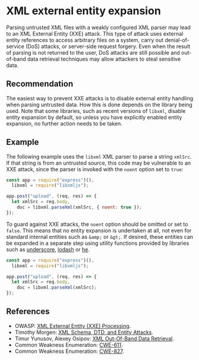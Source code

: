# XML external entity expansion
Parsing untrusted XML files with a weakly configured XML parser may lead to an XML External Entity (XXE) attack. This type of attack uses external entity references to access arbitrary files on a system, carry out denial-of-service (DoS) attacks, or server-side request forgery. Even when the result of parsing is not returned to the user, DoS attacks are still possible and out-of-band data retrieval techniques may allow attackers to steal sensitive data.


## Recommendation
The easiest way to prevent XXE attacks is to disable external entity handling when parsing untrusted data. How this is done depends on the library being used. Note that some libraries, such as recent versions of `libxml`, disable entity expansion by default, so unless you have explicitly enabled entity expansion, no further action needs to be taken.


## Example
The following example uses the `libxml` XML parser to parse a string `xmlSrc`. If that string is from an untrusted source, this code may be vulnerable to an XXE attack, since the parser is invoked with the `noent` option set to `true`:


```javascript
const app = require("express")(),
  libxml = require("libxmljs");

app.post("upload", (req, res) => {
  let xmlSrc = req.body,
    doc = libxml.parseXml(xmlSrc, { noent: true });
});

```
To guard against XXE attacks, the `noent` option should be omitted or set to `false`. This means that no entity expansion is undertaken at all, not even for standard internal entities such as `&amp;` or `&gt;`. If desired, these entities can be expanded in a separate step using utility functions provided by libraries such as [underscore](http://underscorejs.org/#unescape), [lodash](https://lodash.com/docs/4.17.15#unescape) or [he](https://github.com/mathiasbynens/he).


```javascript
const app = require("express")(),
  libxml = require("libxmljs");

app.post("upload", (req, res) => {
  let xmlSrc = req.body,
    doc = libxml.parseXml(xmlSrc);
});

```

## References
* OWASP: [XML External Entity (XXE) Processing](https://www.owasp.org/index.php/XML_External_Entity_(XXE)_Processing).
* Timothy Morgen: [XML Schema, DTD, and Entity Attacks](https://research.nccgroup.com/2014/05/19/xml-schema-dtd-and-entity-attacks-a-compendium-of-known-techniques/).
* Timur Yunusov, Alexey Osipov: [XML Out-Of-Band Data Retrieval](https://www.slideshare.net/qqlan/bh-ready-v4).
* Common Weakness Enumeration: [CWE-611](https://cwe.mitre.org/data/definitions/611.html).
* Common Weakness Enumeration: [CWE-827](https://cwe.mitre.org/data/definitions/827.html).
